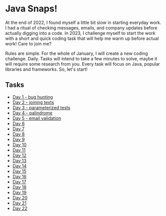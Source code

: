 # Java Snaps!

At the end of 2022, I found myself a little bit slow in starting everyday work. 
I had a ritual of checking messages, emails, and company updates before actually digging into a code. 
In 2023, I challenge myself to start the work with a short and quick coding task that will help me warm up before actual work! 
Care to join me?

Rules are simple. 
For the whole of January, I will create a new coding challenge. 
Daily. Tasks will intend to take a few minutes to solve, maybe it will require some research from you. 
Every task will focus on Java, popular libraries and frameworks. So, let's start!

## Tasks

* [Day 1 - bug hunting](/day001/README.MD)
* [Day 2 - joining texts](/day002/README.MD)
* [Day 3 - parameterized tests](/day003/README.MD)
* [Day 4 - palindrome](/day004/README.MD)
* [Day 5 - email validation](/day005/README.MD)
* [Day 6](/day006/README.MD)
* [Day 7](/day007/README.MD)
* [Day 8](/day008/README.MD)
* [Day 9](/day009/README.MD)
* [Day 10](/day010/README.MD)
* [Day 11](/day011/README.MD)
* [Day 12](/day012/README.MD)
* [Day 13](/day013/README.MD)
* [Day 14](/day014/README.MD)
* [Day 15](/day015/README.MD)
* [Day 16](/day016/README.MD)
* [Day 17](/day017/README.MD)
* [Day 18](/day018/README.MD)
* [Day 19](/day019/README.MD)
* [Day 20](/day020/README.MD)
* [Day 21](/day021/README.MD)
* [Day 22](/day022/README.MD)